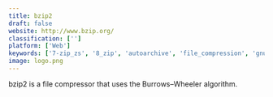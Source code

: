 ```yaml
---
title: bzip2
draft: false 
website: http://www.bzip.org/
classification: ['']
platform: ['Web']
keywords: ['7-zip_zs', '8_zip', 'autoarchive', 'file_compression', 'gnu_tar', 'izarc', 'info-zip', 'lz4', 'pkzip', 'peazip', 'veracrypt', 'winrar', 'winzip', 'xz_utils', 'gzip', 'unp']
image: logo.png
---
```

bzip2 is a file compressor that uses the Burrows–Wheeler algorithm.